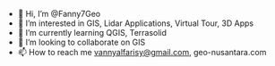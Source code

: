 - 👋 Hi, I’m @Fanny7Geo
- 👀 I’m interested in GIS, Lidar Applications, Virtual Tour, 3D Apps
- 🌱 I’m currently learning QGIS, Terrasolid
- 💞️ I’m looking to collaborate on GIS
- 📫 How to reach me vannyalfarisy@gmail.com, geo-nusantara.com

<!---
Fanny7Geo/Fanny7Geo is a ✨ special ✨ repository because its `README.md` (this file) appears on your GitHub profile.
You can click the Preview link to take a look at your changes.
--->
